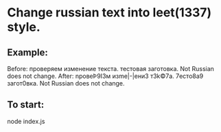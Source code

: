 # Change russian text into leet(1337) style.
## Example:
Before: проверяем изменение текста. тестовая заготовка. Not Russian does not change.
After: nрoвеÞ9I3м изme|-|eни3 т3k©7а. 7eсто8а9 загот0вка. Not Russian does not change.

## To start: 
node index.js